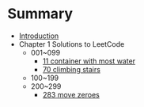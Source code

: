 # Summary

* [Introduction](README.md)
* Chapter 1 Solutions to LeetCode
  * 001~099
    * [11 container with most water](./solutions/11containerWithMostWater.md)
    * [70 climbing stairs](./solutions/70climbingStairs.md)
  * 100~199
  * 200~299
    * [283 move zeroes](./solutions/283moveZeros.md)


